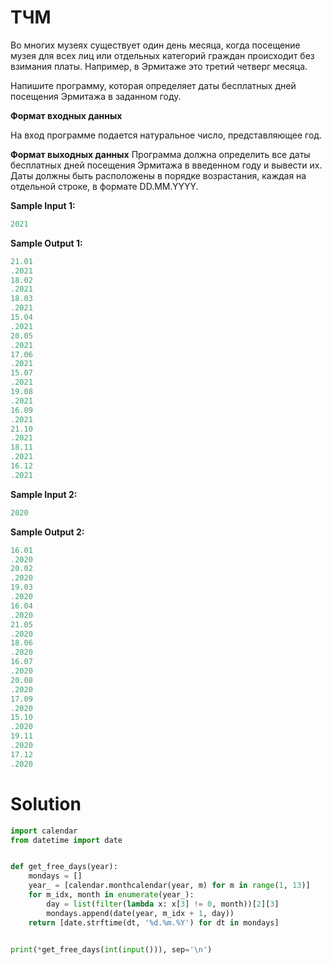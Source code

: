 # ТЧМ

Во многих музеях существует один день месяца, когда посещение музея для всех лиц или отдельных категорий граждан
происходит без взимания платы. Например, в Эрмитаже это третий четверг месяца.

Напишите программу, которая определяет даты бесплатных дней посещения Эрмитажа в заданном году.

**Формат входных данных**

На вход программе подается натуральное число, представляющее год.

**Формат выходных данных**
Программа должна определить все даты бесплатных дней посещения Эрмитажа в введенном году и вывести их. Даты должны быть
расположены в порядке возрастания, каждая на отдельной строке, в формате DD.MM.YYYY.

**Sample Input 1:**

```python
2021
```

**Sample Output 1:**

```python
21.01
.2021
18.02
.2021
18.03
.2021
15.04
.2021
20.05
.2021
17.06
.2021
15.07
.2021
19.08
.2021
16.09
.2021
21.10
.2021
18.11
.2021
16.12
.2021
```

**Sample Input 2:**

```python
2020
```

**Sample Output 2:**

```python
16.01
.2020
20.02
.2020
19.03
.2020
16.04
.2020
21.05
.2020
18.06
.2020
16.07
.2020
20.08
.2020
17.09
.2020
15.10
.2020
19.11
.2020
17.12
.2020
```

# Solution

```python
import calendar
from datetime import date


def get_free_days(year):
    mondays = []
    year_ = [calendar.monthcalendar(year, m) for m in range(1, 13)]
    for m_idx, month in enumerate(year_):
        day = list(filter(lambda x: x[3] != 0, month))[2][3]
        mondays.append(date(year, m_idx + 1, day))
    return [date.strftime(dt, '%d.%m.%Y') for dt in mondays]


print(*get_free_days(int(input())), sep='\n')
```